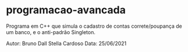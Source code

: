 # programacao-avancada
Programa em C++ que simula o cadastro de contas correte/poupança de um banco, e o anti-padrão Singleton.

Autor: Bruno Dall Stella Cardoso
Data: 25/06/2021
